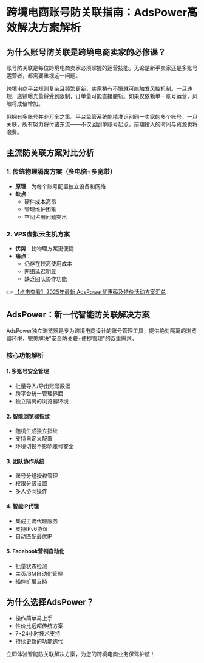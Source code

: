 # 跨境电商账号防关联指南：AdsPower高效解决方案解析

## 为什么账号防关联是跨境电商卖家的必修课？

账号防关联是每位跨境电商卖家必须掌握的运营技能。无论是新手卖家还是多账号运营者，都需要重视这一问题。

跨境电商平台规则复杂且频繁更新，卖家稍有不慎就可能触发风控机制。一旦违规，店铺曝光量将受到限制，订单量可能直接腰斩。如果仅依赖单一账号运营，风险将成倍增加。

但拥有多账号并非万全之策。平台监管系统能精准识别同一卖家的多个账号，一旦关联，所有努力将付诸东流——不仅回到单账号起点，前期投入的时间与资源也将浪费。

## 主流防关联方案对比分析

### 1. 传统物理隔离方案（多电脑+多宽带）
- **原理**：为每个账号配置独立设备和网络
- **缺点**：
  - 硬件成本高昂
  - 管理维护困难
  - 空间占用问题突出

### 2. VPS虚拟云主机方案
- **优势**：比物理方案更便捷
- **痛点**：
  - 仍存在较高使用成本
  - 网络延迟明显
  - 缺乏团队协作功能

👉 [【点击查看】2025年最新 AdsPower优惠码及特价活动方案汇总](https://bit.ly/adspower_free)

## AdsPower：新一代智能防关联解决方案

AdsPower独立浏览器是专为跨境电商设计的账号管理工具，提供绝对隔离的浏览器环境，完美解决"安全防关联+便捷管理"的双重需求。

### 核心功能解析

#### 1. 多账号安全管理
- 批量导入/导出账号数据
- 跨平台统一管理界面
- 独立隔离的浏览器环境

#### 2. 智能浏览器指纹
- 随机生成独立指纹
- 支持自定义配置
- 环境切换不影响账号安全

#### 3. 团队协作系统
- 账号分组授权管理
- 权限分级设置
- 多人协同操作

#### 4. 智能IP代理
- 集成主流代理服务
- 支持IPv6协议
- 自动匹配最优IP

#### 5. Facebook营销自动化
- 批量状态检测
- 主页/BM自动化管理
- 插件扩展支持

## 为什么选择AdsPower？
- 操作简单易上手
- 性价比远超传统方案
- 7×24小时技术支持
- 持续更新的功能迭代

立即体验智能防关联解决方案，为您的跨境电商业务保驾护航！